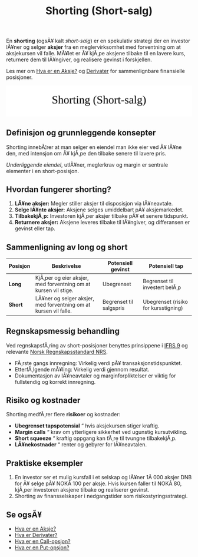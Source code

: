﻿---
title: "Shorting (Short-salg)"
meta_title: "Shorting (Short-salg)"
meta_description: 'En **shorting** (ogsÃ¥ kalt *short-salg*) er en spekulativ strategi der en investor lÃ¥ner og selger **aksjer** fra en meglervirksomhet med forventning om at ak...'
slug: shorting
type: blog
layout: pages/single
---

En **shorting** (ogsÃ¥ kalt *short-salg*) er en spekulativ strategi der en investor lÃ¥ner og selger **aksjer** fra en meglervirksomhet med forventning om at aksjekursen vil falle. MÃ¥let er Ã¥ kjÃ¸pe aksjene tilbake til en lavere kurs, returnere dem til lÃ¥ngiver, og realisere gevinst i forskjellen.

Les mer om [Hva er en Aksje?](/blogs/regnskap/hva-er-en-aksje "Hva er en Aksje? En Guide til Aksjer i Norge") og [Derivater](/blogs/regnskap/derivater "Hva er Derivater? Komplett Guide til Derivater i Regnskap") for sammenlignbare finansielle posisjoner.

![Shorting (Short-salg)](shorting-image.svg)

## Definisjon og grunnleggende konsepter

Shorting innebÃ¦rer at man selger en eiendel man ikke eier ved Ã¥ lÃ¥ne den, med intensjon om Ã¥ kjÃ¸pe den tilbake senere til lavere pris.

*Underliggende eiendel*, utlÃ¥ner, meglerkrav og margin er sentrale elementer i en short-posisjon.

## Hvordan fungerer shorting?

1. **LÃ¥ne aksjer:** Megler stiller aksjer til disposisjon via lÃ¥neavtale.
2. **Selge lÃ¥nte aksjer:** Aksjene selges umiddelbart pÃ¥ aksjemarkedet.
3. **TilbakekjÃ¸p:** Investoren kjÃ¸per aksjer tilbake pÃ¥ et senere tidspunkt.
4. **Returnere aksjer:** Aksjene leveres tilbake til lÃ¥ngiver, og differansen er gevinst eller tap.

## Sammenligning av long og short

| Posisjon | Beskrivelse                                                                           | Potensiell gevinst                         | Potensiell tap                       |
|----------|---------------------------------------------------------------------------------------|--------------------------------------------|--------------------------------------|
| **Long** | KjÃ¸per og eier aksjer, med forventning om at kursen vil stige.                        | Ubegrenset                                  | Begrenset til investert belÃ¸p         |
| **Short**| LÃ¥ner og selger aksjer, med forventning om at kursen vil falle.                       | Begrenset til salgspris                    | Ubegrenset (risiko for kursstigning) |

## Regnskapsmessig behandling

Ved regnskapsfÃ¸ring av short-posisjoner benyttes prinsippene i [IFRS 9](/blogs/regnskap/hva-er-ifrs "Hva er IFRS? Komplett Guide") og relevante [Norsk Regnskapsstandard NRS](/blogs/regnskap/norsk-regnskapsstandard-nrs "Norsk Regnskapsstandard NRS").

* FÃ¸rste gangs innregning: Virkelig verdi pÃ¥ transaksjonstidspunktet.
* EtterfÃ¸lgende mÃ¥ling: Virkelig verdi gjennom resultat.
* Dokumentasjon av lÃ¥neavtaler og marginforpliktelser er viktig for fullstendig og korrekt innregning.

## Risiko og kostnader

Shorting medfÃ¸rer flere **risikoer** og kostnader:

* **Ubegrenset tapspotensial** “ hvis aksjekursen stiger kraftig.
* **Margin calls** “ krav om ytterligere sikkerhet ved ugunstig kursutvikling.
* **Short squeeze** “ kraftig oppgang kan fÃ¸re til tvungne tilbakekjÃ¸p.
* **LÃ¥nekostnader** “ renter og gebyrer for lÃ¥neavtalen.

## Praktiske eksempler

1. En investor ser et mulig kursfall i et selskap og lÃ¥ner 1Â 000 aksjer DNB for Ã¥ selge pÃ¥ NOKÂ 100 per aksje. Hvis kursen faller til NOKÂ 80, kjÃ¸per investoren aksjene tilbake og realiserer gevinst.
2. Shorting av finansselskaper i nedgangstider som risikostyringsstrategi.

## Se ogsÃ¥

* [Hva er en Aksje?](/blogs/regnskap/hva-er-en-aksje "Hva er en Aksje? En Guide til Aksjer i Norge")
* [Hva er Derivater?](/blogs/regnskap/derivater "Hva er Derivater? Komplett Guide til Derivater i Regnskap")
* [Hva er en Call-opsjon?](/blogs/regnskap/call-opsjon "Hva er en Call-opsjon? En Guide til KjÃ¸psopsjoner i Regnskap")
* [Hva er en Put-opsjon?](/blogs/regnskap/put-opsjon "Hva er en Put-opsjon? En Guide til Salgsopsjoner i Regnskap")


